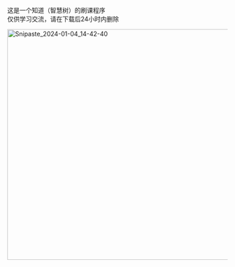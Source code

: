 这是一个知道（智慧树）的刷课程序<br>
仅供学习交流，请在下载后24小时内删除

<img width="528" alt="Snipaste_2024-01-04_14-42-40" src="https://github.com/qin1127/zhihuishu/assets/125798142/e2a4739c-989f-4783-ae26-7111ece9cafa">

